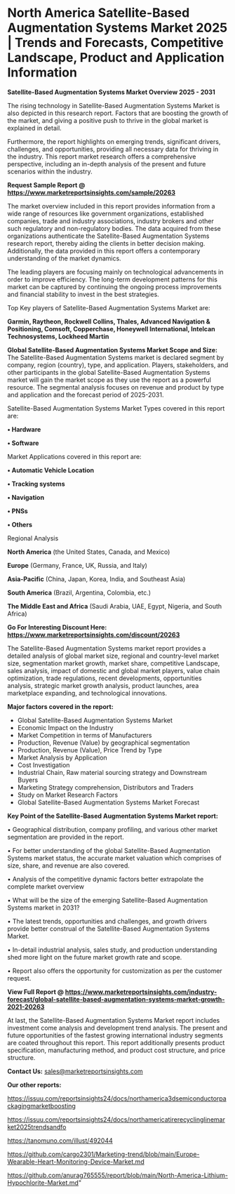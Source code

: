 # North America Satellite-Based Augmentation Systems Market 2025 | Trends and Forecasts, Competitive Landscape, Product and Application Information

<Strong> Satellite-Based Augmentation Systems Market Overview 2025 - 2031</strong>

The rising technology in Satellite-Based Augmentation Systems Market is also depicted in this research report. Factors that are boosting the growth of the market, and giving a positive push to thrive in the global market is explained in detail.

Furthermore, the report highlights on emerging trends, significant drivers, challenges, and opportunities, providing all necessary data for thriving in the industry. This report market research offers a comprehensive perspective, including an in-depth analysis of the present and future scenarios within the industry.

<strong>Request Sample Report @ <a href=https://www.marketreportsinsights.com/sample/20263>https://www.marketreportsinsights.com/sample/20263</a></strong>

The market overview included in this report provides information from a wide range of resources like government organizations, established companies, trade and industry associations, industry brokers and other such regulatory and non-regulatory bodies. The data acquired from these organizations authenticate the Satellite-Based Augmentation Systems research report, thereby aiding the clients in better decision making. Additionally, the data provided in this report offers a contemporary understanding of the market dynamics.

The leading players are focusing mainly on technological advancements in order to improve efficiency. The long-term development patterns for this market can be captured by continuing the ongoing process improvements and financial stability to invest in the best strategies.

Top Key players of Satellite-Based Augmentation Systems Market are:

<strong>Garmin, Raytheon, Rockwell Collins, Thales, Advanced Navigation & Positioning, Comsoft, Copperchase, Honeywell International, Intelcan Technosystems, Lockheed Martin</strong>

<strong><b>Global Satellite-Based Augmentation Systems Market Scope and Size:</b></strong>
The Satellite-Based Augmentation Systems market is declared segment by company, region (country), type, and application. Players, stakeholders, and other participants in the global Satellite-Based Augmentation Systems market will gain the market scope as they use the report as a powerful resource. The segmental analysis focuses on revenue and product by type and application and the forecast period of 2025-2031.

Satellite-Based Augmentation Systems Market Types covered in this report are:

<strong>• Hardware

• Software</strong>

Market Applications covered in this report are:

<strong>• Automatic Vehicle Location

• Tracking systems

• Navigation

• PNSs

• Others</strong> 

Regional Analysis

<strong>North America</strong> (the United States, Canada, and Mexico)

<strong>Europe</strong> (Germany, France, UK, Russia, and Italy)

<strong>Asia-Pacific</strong> (China, Japan, Korea, India, and Southeast Asia)

<strong>South America</strong> (Brazil, Argentina, Colombia, etc.)

<strong>The Middle East and Africa</strong> (Saudi Arabia, UAE, Egypt, Nigeria, and South Africa)

<strong>Go For Interesting Discount Here: <a href=https://www.marketreportsinsights.com/discount/20263>https://www.marketreportsinsights.com/discount/20263</a></strong>

The Satellite-Based Augmentation Systems market report provides a detailed analysis of global market size, regional and country-level market size, segmentation market growth, market share, competitive Landscape, sales analysis, impact of domestic and global market players, value chain optimization, trade regulations, recent developments, opportunities analysis, strategic market growth analysis, product launches, area marketplace expanding, and technological innovations.

<strong><b>Major factors covered in the report:</b></strong>
<ul>
  <li>Global Satellite-Based Augmentation Systems Market </li>
  <li>Economic Impact on the Industry</li>
  <li>Market Competition in terms of Manufacturers</li>
  <li>Production, Revenue (Value) by geographical segmentation</li>
  <li>Production, Revenue (Value), Price Trend by Type</li>
  <li>Market Analysis by Application</li>
  <li>Cost Investigation</li>
  <li>Industrial Chain, Raw material sourcing strategy and Downstream Buyers</li>
  <li>Marketing Strategy comprehension, Distributors and Traders</li>
  <li>Study on Market Research Factors</li>
  <li>Global Satellite-Based Augmentation Systems Market Forecast</li>
</ul>

<strong><b>Key Point of the Satellite-Based Augmentation Systems Market report:</b></strong>

• Geographical distribution, company profiling, and various other market segmentation are provided in the report.

• For better understanding of the global Satellite-Based Augmentation Systems market status, the accurate market valuation which comprises of size, share, and revenue are also covered.

• Analysis of the competitive dynamic factors better extrapolate the complete market overview

• What will be the size of the emerging Satellite-Based Augmentation Systems market in 2031?

• The latest trends, opportunities and challenges, and growth drivers provide better construal of the Satellite-Based Augmentation Systems Market.

• In-detail industrial analysis, sales study, and production understanding shed more light on the future market growth rate and scope.

• Report also offers the opportunity for customization as per the customer request.

<strong><b>View Full Report @ <a href=https://www.marketreportsinsights.com/industry-forecast/global-satellite-based-augmentation-systems-market-growth-2021-20263>https://www.marketreportsinsights.com/industry-forecast/global-satellite-based-augmentation-systems-market-growth-2021-20263</a></b></strong>


At last, the Satellite-Based Augmentation Systems Market report includes investment come analysis and development trend analysis. The present and future opportunities of the fastest growing international industry segments are coated throughout this report. This report additionally presents product specification, manufacturing method, and product cost structure, and price structure.

<strong>Contact Us:</strong>
sales@marketreportsinsights.com

<strong>Our other reports:</strong>

<a href=https://issuu.com/reportsinsights24/docs/northamerica3dsemiconductorpackagingmarketboosting>https://issuu.com/reportsinsights24/docs/northamerica3dsemiconductorpackagingmarketboosting</a>

<a href=https://issuu.com/reportsinsights24/docs/northamericatirerecyclinglinemarket2025trendsandfo>https://issuu.com/reportsinsights24/docs/northamericatirerecyclinglinemarket2025trendsandfo</a>

<a href=https://tanomuno.com/illust/492044>https://tanomuno.com/illust/492044</a>

<a href=https://github.com/cargo2301/Marketing-trend/blob/main/Europe-Wearable-Heart-Monitoring-Device-Market.md>https://github.com/cargo2301/Marketing-trend/blob/main/Europe-Wearable-Heart-Monitoring-Device-Market.md</a>

<a href=https://github.com/anurag765555/report/blob/main/North-America-Lithium-Hypochlorite-Market.md>https://github.com/anurag765555/report/blob/main/North-America-Lithium-Hypochlorite-Market.md</a>"
